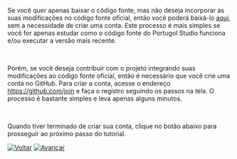 Se você quer apenas baixar o código fonte, mas não deseja incorporar as suas modificações no código fonte oficial, então você poderá baixá-lo [aqui](https://github.com/UNIVALI-LITE/Portugol-Studio/archive/master.zip), sem a necessidade de criar uma conta. Este processo é mais simples se você for apenas estudar como o código fonte do Portugol Studio funciona e/ou executar a versão mais recente.

<br>

Porém, se você deseja contribuir com o projeto integrando suas modificações ao código fonte oficial, então é necessário que você crie uma conta no GitHub. Para criar a conta, acesse o endereço <https://github.com/join> e faça o registro seguindo os passos na tela. O processo é bastante simples e leva apenas alguns minutos.

<br>

Quando tiver terminado de criar sua conta, clique no botão abaixo para prosseguir ao próximo passo do tutorial.

[![Voltar](https://i.imgur.com/cCsIdh6.png)](https://github.com/UNIVALI-LITE/Portugol-Studio/wiki/Contribuindo-com-o-projeto) [![Avançar](https://i.imgur.com/OG7k1pu.png)]()